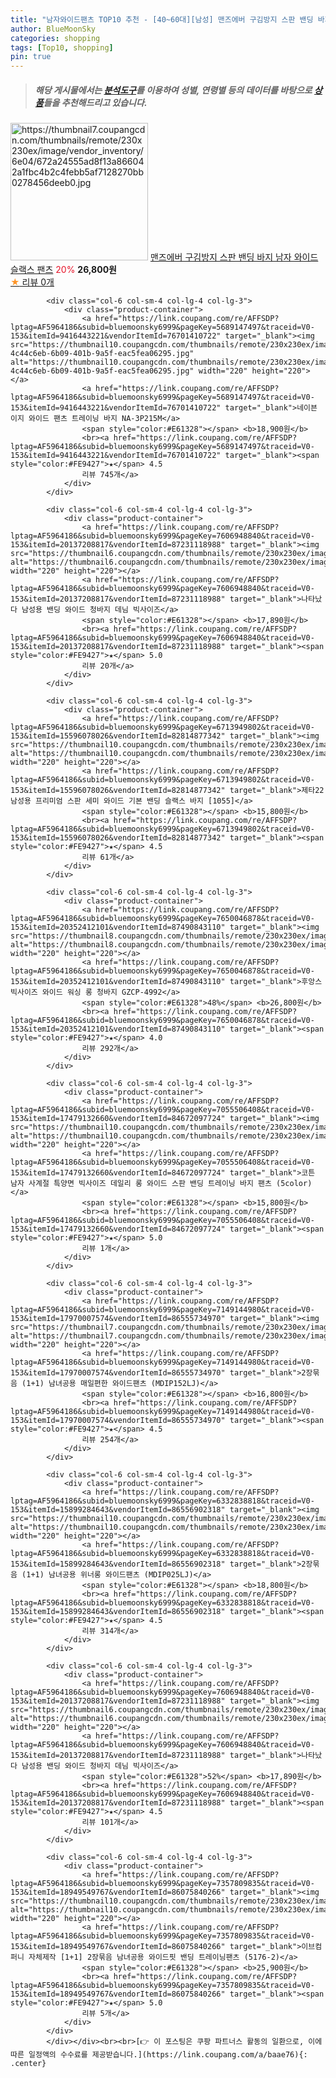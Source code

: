 ```yaml
---
title: "남자와이드팬츠 TOP10 추천 - [40~60대][남성] 맨즈에버 구김방지 스판 밴딩 바지 남자 와이드 슬랙스 팬츠"
author: BlueMoonSky
categories: shopping
tags: [Top10, shopping]
pin: true
---
```


> ##### 해당 게시물에서는 [**분석도구**](https://itemscout.io/)를 이용하여 **성별**, **연령별** 등의 데이터를 바탕으로 [**상품**](https://link.coupang.com/a/baae76)들을 추천해드리고 있습니다.
<div class="container"><div class="row">
            <div class="col-6 col-sm-4 col-lg-4 col-lg-3">
                <div class="product-container">
                    <a href="https://link.coupang.com/re/AFFSDP?lptag=AF5964186&subid=bluemoonsky6999&pageKey=6731275783&traceid=V0-153&itemId=15685359325&vendorItemId=82891401115" target="_blank"><img src="https://thumbnail7.coupangcdn.com/thumbnails/remote/230x230ex/image/vendor_inventory/6e04/672a24555ad8f13a866042a1fbc4b2c4febb5af7128270bb0278456deeb0.jpg" alt="https://thumbnail7.coupangcdn.com/thumbnails/remote/230x230ex/image/vendor_inventory/6e04/672a24555ad8f13a866042a1fbc4b2c4febb5af7128270bb0278456deeb0.jpg" width="220" height="220"></a>
                    <a href="https://link.coupang.com/re/AFFSDP?lptag=AF5964186&subid=bluemoonsky6999&pageKey=6731275783&traceid=V0-153&itemId=15685359325&vendorItemId=82891401115" target="_blank">맨즈에버 구김방지 스판 밴딩 바지 남자 와이드 슬랙스 팬츠</a>
                    <span style="color:#E61328">20%</span> <b>26,800원</b>
                    <br><a href="https://link.coupang.com/re/AFFSDP?lptag=AF5964186&subid=bluemoonsky6999&pageKey=6731275783&traceid=V0-153&itemId=15685359325&vendorItemId=82891401115" target="_blank"><span style="color:#FE9427">★</span> 
                    리뷰 0개</a>
                </div>
            </div>
            
            <div class="col-6 col-sm-4 col-lg-4 col-lg-3">
                <div class="product-container">
                    <a href="https://link.coupang.com/re/AFFSDP?lptag=AF5964186&subid=bluemoonsky6999&pageKey=5689147497&traceid=V0-153&itemId=9416443221&vendorItemId=76701410722" target="_blank"><img src="https://thumbnail10.coupangcdn.com/thumbnails/remote/230x230ex/image/retail/images/1576803248574593-4c44c6eb-6b09-401b-9a5f-eac5fea06295.jpg" alt="https://thumbnail10.coupangcdn.com/thumbnails/remote/230x230ex/image/retail/images/1576803248574593-4c44c6eb-6b09-401b-9a5f-eac5fea06295.jpg" width="220" height="220"></a>
                    <a href="https://link.coupang.com/re/AFFSDP?lptag=AF5964186&subid=bluemoonsky6999&pageKey=5689147497&traceid=V0-153&itemId=9416443221&vendorItemId=76701410722" target="_blank">네이븐 이지 와이드 팬츠 트레이닝 바지 NA-3P215M</a>
                    <span style="color:#E61328"></span> <b>18,900원</b>
                    <br><a href="https://link.coupang.com/re/AFFSDP?lptag=AF5964186&subid=bluemoonsky6999&pageKey=5689147497&traceid=V0-153&itemId=9416443221&vendorItemId=76701410722" target="_blank"><span style="color:#FE9427">★</span> 4.5
                    리뷰 745개</a>
                </div>
            </div>
            
            <div class="col-6 col-sm-4 col-lg-4 col-lg-3">
                <div class="product-container">
                    <a href="https://link.coupang.com/re/AFFSDP?lptag=AF5964186&subid=bluemoonsky6999&pageKey=7606948840&traceid=V0-153&itemId=20137208817&vendorItemId=87231118988" target="_blank"><img src="https://thumbnail6.coupangcdn.com/thumbnails/remote/230x230ex/image/vendor_inventory/ef48/07dea1d9e543b6149fc2db0df71815172c605f27a4e834d644c4968fb3da.jpg" alt="https://thumbnail6.coupangcdn.com/thumbnails/remote/230x230ex/image/vendor_inventory/ef48/07dea1d9e543b6149fc2db0df71815172c605f27a4e834d644c4968fb3da.jpg" width="220" height="220"></a>
                    <a href="https://link.coupang.com/re/AFFSDP?lptag=AF5964186&subid=bluemoonsky6999&pageKey=7606948840&traceid=V0-153&itemId=20137208817&vendorItemId=87231118988" target="_blank">나타났다 남성용 밴딩 와이드 청바지 데님 빅사이즈</a>
                    <span style="color:#E61328"></span> <b>17,890원</b>
                    <br><a href="https://link.coupang.com/re/AFFSDP?lptag=AF5964186&subid=bluemoonsky6999&pageKey=7606948840&traceid=V0-153&itemId=20137208817&vendorItemId=87231118988" target="_blank"><span style="color:#FE9427">★</span> 5.0
                    리뷰 20개</a>
                </div>
            </div>
            
            <div class="col-6 col-sm-4 col-lg-4 col-lg-3">
                <div class="product-container">
                    <a href="https://link.coupang.com/re/AFFSDP?lptag=AF5964186&subid=bluemoonsky6999&pageKey=6713949802&traceid=V0-153&itemId=15596078026&vendorItemId=82814877342" target="_blank"><img src="https://thumbnail10.coupangcdn.com/thumbnails/remote/230x230ex/image/vendor_inventory/c138/7f3f40f07f0296263d7ccdf03cb1596112106ce41d005616911e4235d05f.jpg" alt="https://thumbnail10.coupangcdn.com/thumbnails/remote/230x230ex/image/vendor_inventory/c138/7f3f40f07f0296263d7ccdf03cb1596112106ce41d005616911e4235d05f.jpg" width="220" height="220"></a>
                    <a href="https://link.coupang.com/re/AFFSDP?lptag=AF5964186&subid=bluemoonsky6999&pageKey=6713949802&traceid=V0-153&itemId=15596078026&vendorItemId=82814877342" target="_blank">제타22 남성용 프리미엄 스판 세미 와이드 기본 밴딩 슬랙스 바지 [1055]</a>
                    <span style="color:#E61328"></span> <b>15,800원</b>
                    <br><a href="https://link.coupang.com/re/AFFSDP?lptag=AF5964186&subid=bluemoonsky6999&pageKey=6713949802&traceid=V0-153&itemId=15596078026&vendorItemId=82814877342" target="_blank"><span style="color:#FE9427">★</span> 4.5
                    리뷰 61개</a>
                </div>
            </div>
            
            <div class="col-6 col-sm-4 col-lg-4 col-lg-3">
                <div class="product-container">
                    <a href="https://link.coupang.com/re/AFFSDP?lptag=AF5964186&subid=bluemoonsky6999&pageKey=7650046878&traceid=V0-153&itemId=20352412101&vendorItemId=87490843110" target="_blank"><img src="https://thumbnail8.coupangcdn.com/thumbnails/remote/230x230ex/image/vendor_inventory/75cb/3cbbef50bd410d0acba00d82964664a1e360283a5e52596148f3190ba5fc.jpg" alt="https://thumbnail8.coupangcdn.com/thumbnails/remote/230x230ex/image/vendor_inventory/75cb/3cbbef50bd410d0acba00d82964664a1e360283a5e52596148f3190ba5fc.jpg" width="220" height="220"></a>
                    <a href="https://link.coupang.com/re/AFFSDP?lptag=AF5964186&subid=bluemoonsky6999&pageKey=7650046878&traceid=V0-153&itemId=20352412101&vendorItemId=87490843110" target="_blank">후앙스 빅사이즈 와이드 워싱 롱 청바지 GZCP-4992</a>
                    <span style="color:#E61328">48%</span> <b>26,800원</b>
                    <br><a href="https://link.coupang.com/re/AFFSDP?lptag=AF5964186&subid=bluemoonsky6999&pageKey=7650046878&traceid=V0-153&itemId=20352412101&vendorItemId=87490843110" target="_blank"><span style="color:#FE9427">★</span> 4.0
                    리뷰 292개</a>
                </div>
            </div>
            
            <div class="col-6 col-sm-4 col-lg-4 col-lg-3">
                <div class="product-container">
                    <a href="https://link.coupang.com/re/AFFSDP?lptag=AF5964186&subid=bluemoonsky6999&pageKey=7055506408&traceid=V0-153&itemId=17479132660&vendorItemId=84672097724" target="_blank"><img src="https://thumbnail10.coupangcdn.com/thumbnails/remote/230x230ex/image/vendor_inventory/7d8e/f352e77d04f01ac580756ae2ddcd3e54fe8fd3ee05bbbe288c41b6f3b327.jpg" alt="https://thumbnail10.coupangcdn.com/thumbnails/remote/230x230ex/image/vendor_inventory/7d8e/f352e77d04f01ac580756ae2ddcd3e54fe8fd3ee05bbbe288c41b6f3b327.jpg" width="220" height="220"></a>
                    <a href="https://link.coupang.com/re/AFFSDP?lptag=AF5964186&subid=bluemoonsky6999&pageKey=7055506408&traceid=V0-153&itemId=17479132660&vendorItemId=84672097724" target="_blank">코튼 남자 사계절 특양면 빅사이즈 데일리 롱 와이드 스판 밴딩 트레이닝 바지 팬츠 (5color)</a>
                    <span style="color:#E61328"></span> <b>15,800원</b>
                    <br><a href="https://link.coupang.com/re/AFFSDP?lptag=AF5964186&subid=bluemoonsky6999&pageKey=7055506408&traceid=V0-153&itemId=17479132660&vendorItemId=84672097724" target="_blank"><span style="color:#FE9427">★</span> 5.0
                    리뷰 1개</a>
                </div>
            </div>
            
            <div class="col-6 col-sm-4 col-lg-4 col-lg-3">
                <div class="product-container">
                    <a href="https://link.coupang.com/re/AFFSDP?lptag=AF5964186&subid=bluemoonsky6999&pageKey=7149144980&traceid=V0-153&itemId=17970007574&vendorItemId=86555734970" target="_blank"><img src="https://thumbnail7.coupangcdn.com/thumbnails/remote/230x230ex/image/vendor_inventory/0920/244c2317d54d02562547ecb1295e683f921bcae41262a5cf9300ca4e3b88.jpg" alt="https://thumbnail7.coupangcdn.com/thumbnails/remote/230x230ex/image/vendor_inventory/0920/244c2317d54d02562547ecb1295e683f921bcae41262a5cf9300ca4e3b88.jpg" width="220" height="220"></a>
                    <a href="https://link.coupang.com/re/AFFSDP?lptag=AF5964186&subid=bluemoonsky6999&pageKey=7149144980&traceid=V0-153&itemId=17970007574&vendorItemId=86555734970" target="_blank">2장묶음 (1+1) 남녀공용 매일편한 와이드팬츠 (MDIP152LJ)</a>
                    <span style="color:#E61328"></span> <b>16,800원</b>
                    <br><a href="https://link.coupang.com/re/AFFSDP?lptag=AF5964186&subid=bluemoonsky6999&pageKey=7149144980&traceid=V0-153&itemId=17970007574&vendorItemId=86555734970" target="_blank"><span style="color:#FE9427">★</span> 4.5
                    리뷰 254개</a>
                </div>
            </div>
            
            <div class="col-6 col-sm-4 col-lg-4 col-lg-3">
                <div class="product-container">
                    <a href="https://link.coupang.com/re/AFFSDP?lptag=AF5964186&subid=bluemoonsky6999&pageKey=6332838818&traceid=V0-153&itemId=15899284643&vendorItemId=86556902318" target="_blank"><img src="https://thumbnail10.coupangcdn.com/thumbnails/remote/230x230ex/image/vendor_inventory/052c/9256fc4a46fe2f0dec9fca7190088c9baafd5a16e6cf99d236c63cca377f.jpg" alt="https://thumbnail10.coupangcdn.com/thumbnails/remote/230x230ex/image/vendor_inventory/052c/9256fc4a46fe2f0dec9fca7190088c9baafd5a16e6cf99d236c63cca377f.jpg" width="220" height="220"></a>
                    <a href="https://link.coupang.com/re/AFFSDP?lptag=AF5964186&subid=bluemoonsky6999&pageKey=6332838818&traceid=V0-153&itemId=15899284643&vendorItemId=86556902318" target="_blank">2장묶음 (1+1) 남녀공용 위너롱 와이드팬츠 (MDIP025LJ)</a>
                    <span style="color:#E61328"></span> <b>18,800원</b>
                    <br><a href="https://link.coupang.com/re/AFFSDP?lptag=AF5964186&subid=bluemoonsky6999&pageKey=6332838818&traceid=V0-153&itemId=15899284643&vendorItemId=86556902318" target="_blank"><span style="color:#FE9427">★</span> 4.5
                    리뷰 314개</a>
                </div>
            </div>
            
            <div class="col-6 col-sm-4 col-lg-4 col-lg-3">
                <div class="product-container">
                    <a href="https://link.coupang.com/re/AFFSDP?lptag=AF5964186&subid=bluemoonsky6999&pageKey=7606948840&traceid=V0-153&itemId=20137208817&vendorItemId=87231118988" target="_blank"><img src="https://thumbnail6.coupangcdn.com/thumbnails/remote/230x230ex/image/vendor_inventory/ef48/07dea1d9e543b6149fc2db0df71815172c605f27a4e834d644c4968fb3da.jpg" alt="https://thumbnail6.coupangcdn.com/thumbnails/remote/230x230ex/image/vendor_inventory/ef48/07dea1d9e543b6149fc2db0df71815172c605f27a4e834d644c4968fb3da.jpg" width="220" height="220"></a>
                    <a href="https://link.coupang.com/re/AFFSDP?lptag=AF5964186&subid=bluemoonsky6999&pageKey=7606948840&traceid=V0-153&itemId=20137208817&vendorItemId=87231118988" target="_blank">나타났다 남성용 밴딩 와이드 청바지 데님 빅사이즈</a>
                    <span style="color:#E61328">52%</span> <b>17,890원</b>
                    <br><a href="https://link.coupang.com/re/AFFSDP?lptag=AF5964186&subid=bluemoonsky6999&pageKey=7606948840&traceid=V0-153&itemId=20137208817&vendorItemId=87231118988" target="_blank"><span style="color:#FE9427">★</span> 4.5
                    리뷰 101개</a>
                </div>
            </div>
            
            <div class="col-6 col-sm-4 col-lg-4 col-lg-3">
                <div class="product-container">
                    <a href="https://link.coupang.com/re/AFFSDP?lptag=AF5964186&subid=bluemoonsky6999&pageKey=7357809835&traceid=V0-153&itemId=18949549767&vendorItemId=86075840266" target="_blank"><img src="https://thumbnail10.coupangcdn.com/thumbnails/remote/230x230ex/image/vendor_inventory/ad98/8d4a31be049efce7c6393bc3571b5496836073fccc382810c3eea90b55e1.png" alt="https://thumbnail10.coupangcdn.com/thumbnails/remote/230x230ex/image/vendor_inventory/ad98/8d4a31be049efce7c6393bc3571b5496836073fccc382810c3eea90b55e1.png" width="220" height="220"></a>
                    <a href="https://link.coupang.com/re/AFFSDP?lptag=AF5964186&subid=bluemoonsky6999&pageKey=7357809835&traceid=V0-153&itemId=18949549767&vendorItemId=86075840266" target="_blank">이브컴퍼니 자체제작 [1+1] 2장묶음 남녀공용 와이드핏 밴딩 트레이닝팬츠 (5176-2)</a>
                    <span style="color:#E61328"></span> <b>25,900원</b>
                    <br><a href="https://link.coupang.com/re/AFFSDP?lptag=AF5964186&subid=bluemoonsky6999&pageKey=7357809835&traceid=V0-153&itemId=18949549767&vendorItemId=86075840266" target="_blank"><span style="color:#FE9427">★</span> 5.0
                    리뷰 5개</a>
                </div>
            </div>
            </div></div><br><br>[👉 이 포스팅은 쿠팡 파트너스 활동의 일환으로, 이에 따른 일정액의 수수료를 제공받습니다.](https://link.coupang.com/a/baae76){: .center}